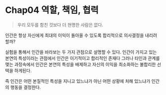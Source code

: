 # Chap04 역할, 책임, 협력
> 우리 모두를 함친 것보다 더 현명한 사람은 없다.

인간은 항상 자신에게 최대의 이익이 돌아올 수 있도록 합리적으로
의사결정을 내리려 할까?

실험을 통해서 인간을 바라보는 두 가지 관점으로 설명할 수 있다.
인간이 가지고 있는 본연의 특성이라는 관점에서 인간은 이기적이고 합리적인 존재다
그러나 타인과 관계를 맺는 과정속에서 인간은 본연의 특성을 배제하고 자신의 이익을
최소화하는 불합리한 선택을 하게된다.

즉 인간은 어떤 본질적인 특성을 지니고 있느냐가 아닌 어떤 상황에 처해 있느냐가
인간의 행동을 결정한다.


       
